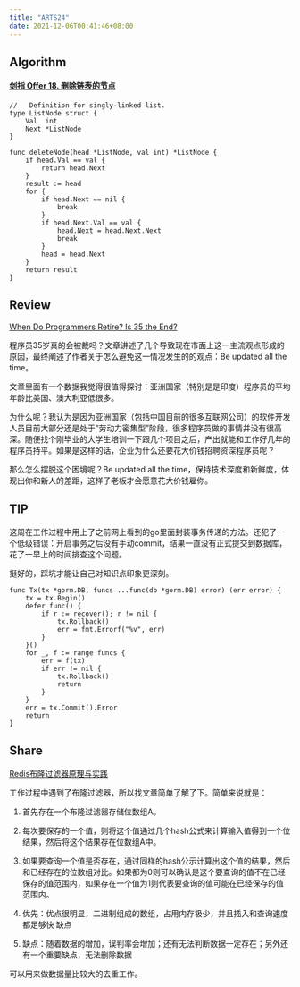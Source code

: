 ```yaml
---
title: "ARTS24"
date: 2021-12-06T00:41:46+08:00
---
```


## Algorithm
#### [剑指 Offer 18\. 删除链表的节点](https://leetcode-cn.com/problems/shan-chu-lian-biao-de-jie-dian-lcof/)
```
//   Definition for singly-linked list.
type ListNode struct {
	Val  int
	Next *ListNode
}

func deleteNode(head *ListNode, val int) *ListNode {
	if head.Val == val {
		return head.Next
	}
	result := head
	for {
		if head.Next == nil {
			break
		}
		if head.Next.Val == val {
			head.Next = head.Next.Next
			break
		}
		head = head.Next
	}
	return result
}
```
## Review
[When Do Programmers Retire? Is 35 the End?](https://betterprogramming.pub/when-do-programmers-retire-is-35-the-end-72d173760ee2)

程序员35岁真的会被裁吗？文章讲述了几个导致现在市面上这一主流观点形成的原因，最终阐述了作者关于怎么避免这一情况发生的的观点：Be updated all the time。

文章里面有一个数据我觉得很值得探讨：亚洲国家（特别是是印度）程序员的平均年龄比美国、澳大利亚低很多。

为什么呢？我认为是因为亚洲国家（包括中国目前的很多互联网公司）的软件开发人员目前大部分还是处于“劳动力密集型”阶段，很多程序员做的事情并没有很高深。随便找个刚毕业的大学生培训一下跟几个项目之后，产出就能和工作好几年的程序员持平。如果是这样的话，企业为什么还要花大价钱招聘资深程序员呢？

那么怎么摆脱这个困境呢？Be updated all the time，保持技术深度和新鲜度，体现出你和新人的差距，这样子老板才会愿意花大价钱雇你。
## TIP
这周在工作过程中用上了之前网上看到的go里面封装事务传递的方法。还犯了一个低级错误：开启事务之后没有手动commit，结果一直没有正式提交到数据库，花了一早上的时间排查这个问题。

挺好的，踩坑才能让自己对知识点印象更深刻。
```
func Tx(tx *gorm.DB, funcs ...func(db *gorm.DB) error) (err error) {
	tx = tx.Begin()
	defer func() {
		if r := recover(); r != nil {
			tx.Rollback()
			err = fmt.Errorf("%v", err)
		}
	}()
	for _, f := range funcs {
		err = f(tx)
		if err != nil {
			tx.Rollback()
			return
		}
	}
	err = tx.Commit().Error
	return
}
```
## Share
[Redis布隆过滤器原理与实践](https://juejin.cn/post/6917802871341711367)

工作过程中遇到了布隆过滤器，所以找文章简单了解了下。简单来说就是：
1. 首先存在一个布隆过滤器存储位数组A。
1. 每次要保存的一个值，则将这个值通过几个hash公式来计算输入值得到一个位结果，然后将这个结果存在位数组A中。
1. 如果要查询一个值是否存在，通过同样的hash公示计算出这个值的结果，然后和已经存在的位数组对比。如果都为0则可以确认是这个要查询的值不在已经保存的值范围内，如果存在一个值为1则代表要查询的值可能在已经保存的值范围内。


1. 优先：优点很明显，二进制组成的数组，占用内存极少，并且插入和查询速度都足够快
缺点
1. 缺点：随着数据的增加，误判率会增加；还有无法判断数据一定存在；另外还有一个重要缺点，无法删除数据

可以用来做数据量比较大的去重工作。